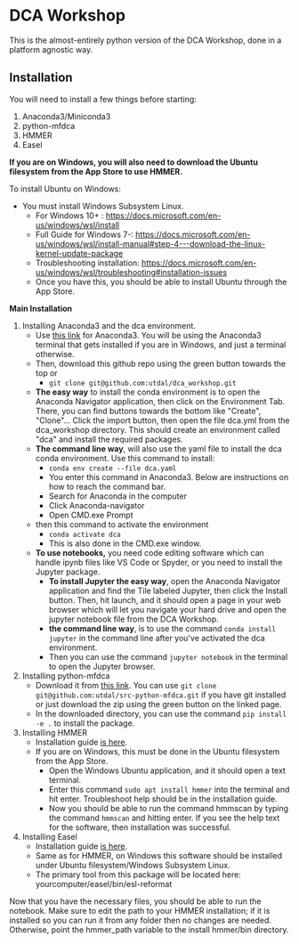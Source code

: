 # DCA Workshop

This is the almost-entirely python version of the DCA Workshop, done in a platform agnostic way.

## Installation

You will need to install a few things before starting:
1. Anaconda3/Miniconda3
2. python-mfdca
3. HMMER
4. Easel

**If you are on Windows, you will also need to download the Ubuntu filesystem from the App Store to use HMMER.**

To install Ubuntu on Windows:
   * You must install Windows Subsystem Linux. 
      * For Windows 10+ : https://docs.microsoft.com/en-us/windows/wsl/install
      * Full Guide for Windows 7-: https://docs.microsoft.com/en-us/windows/wsl/install-manual#step-4---download-the-linux-kernel-update-package 
      * Troubleshooting installation: https://docs.microsoft.com/en-us/windows/wsl/troubleshooting#installation-issues 
      * Once you have this, you should be able to install Ubuntu through the App Store.

**Main Installation**

1. Installing Anaconda3 and the dca environment.
    * Use [this link](https://www.anaconda.com/products/individual) for Anaconda3. You will be using the Anaconda3 terminal that gets installed if you are in Windows, and just a terminal otherwise.
    * Then, download this github repo using the green button towards the top or 
      * ```git clone git@github.com:utdal/dca_workshop.git```
   * **The easy way** to install the conda environment is to open the Anaconda Navigator application, then click on the Environment Tab. There, you can find buttons towards the bottom like "Create", "Clone"... Click the import button, then open the file dca.yml from the dca_workshop directory. This should create an environment called "dca" and install the required packages.
    * **The command line way**, will also use the yaml file to install the dca conda environment. Use this command to install: 
      * ```conda env create --file dca.yaml```
      * You enter this command in Anaconda3. Below are instructions on how to reach the command bar.
      * Search for Anaconda in the computer
      * Click Anaconda-navigator
      * Open CMD.exe Prompt
    * then this command to activate the environment 
      * ```conda activate dca```
      * This is also done in the CMD.exe window.
    * **To use notebooks,** you need code editing software which can handle ipynb files like VS Code or Spyder, or you need to install the Jupyter package. 
      * **To install Jupyter the easy way**, open the Anaconda Navigator application and find the Tile labeled Jupyter, then click the Install button. Then, hit launch, and it should open a page in your web browser which will let you navigate your hard drive and open the jupyter notebook file from the DCA Workshop.
      * **the command line way**, is to use the command ```conda install jupyter``` in the command line after you've activated the dca environment. 
      * Then you can use the command ```jupyter notebook``` in the terminal to open the Jupyter browser.
2. Installing python-mfdca
    * Download it from [this link](https://github.com/utdal/src-python-mfdca/). You can use ```git clone git@github.com:utdal/src-python-mfdca.git``` if you have git installed or just download the zip using the green button on the linked page.
    * In the downloaded directory, you can use the command ```pip install -e .``` to install the package.
3. Installing HMMER
    * Installation guide [is here](http://hmmer.org/documentation.html). 
    * If you are on Windows, this must be done in the Ubuntu filesystem from the App Store. 
      * Open the Windows Ubuntu application, and it should open a text terminal.
      * Enter this command ```sudo apt install hmmer``` into the terminal and hit enter. Troubleshoot help should be in the installation guide.
      * Now you should be able to run the command hmmscan by typing the command ```hmmscan``` and hitting enter. If you see the help text for the software, then installation was successful.
4. Installing Easel
    * Installation guide [is here](https://github.com/EddyRivasLab/easel).
    * Same as for HMMER, on Windows this software should be installed under Ubuntu filesystem/Windows Subsystem Linux.
    * The primary tool from this package will be located here: yourcomputer/easel/bin/esl-reformat

Now that you have the necessary files, you should be able to run the notebook. Make sure to edit the path to your HMMER installation; if it is installed so you can run it from any folder then no changes are needed. Otherwise, point the hmmer_path variable to the install hmmer/bin directory.
